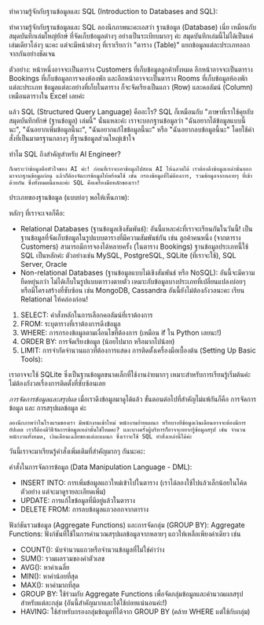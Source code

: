 ทำความรู้จักกับฐานข้อมูลและ SQL (Introduction to Databases and SQL):

ทำความรู้จักกับฐานข้อมูลและ SQL
    ลองนึกภาพนะคะเอสว่า ฐานข้อมูล (Database) เนี่ย เหมือนกับสมุดบันทึกเล่มใหญ่ยักษ์ ที่จัดเก็บข้อมูลต่างๆ อย่างเป็นระเบียบมากๆ ค่ะ สมุดบันทึกเล่มนี้ไม่ได้เป็นแค่เล่มเดียวโล่งๆ นะคะ แต่จะมีหน้าต่างๆ ที่เราเรียกว่า "ตาราง (Table)" แยกข้อมูลแต่ละประเภทออกจากกันอย่างชัดเจน

ตัวอย่าง:
    หน้าหนึ่งอาจจะเป็นตาราง Customers ที่เก็บข้อมูลลูกค้าทั้งหมด
    อีกหน้าอาจจะเป็นตาราง Bookings ที่เก็บข้อมูลการจองห้องพัก
    และอีกหน้าอาจจะเป็นตาราง Rooms ที่เก็บข้อมูลห้องพักแต่ละประเภท
    ข้อมูลแต่ละอย่างที่เก็บในตาราง ก็จะจัดเรียงเป็นแถว (Row) และคอลัมน์ (Column) เหมือนตารางใน Excel เลยค่ะ

แล้ว SQL (Structured Query Language) คืออะไร? SQL ก็เหมือนกับ "ภาษาที่เราใช้คุยกับสมุดบันทึกยักษ์ (ฐานข้อมูล) เล่มนี้" นั่นแหละค่ะ เราจะบอกฐานข้อมูลว่า "ฉันอยากได้ข้อมูลแบบนี้นะ", "ฉันอยากเพิ่มข้อมูลนี้นะ", "ฉันอยากแก้ไขข้อมูลนี้นะ" หรือ "ฉันอยากลบข้อมูลนี้นะ" โดยใช้คำสั่งที่เป็นมาตรฐานกลางๆ ที่ฐานข้อมูลส่วนใหญ่เข้าใจ

ทำไม SQL ถึงสำคัญสำหรับ AI Engineer?

    ก็เพราะว่าข้อมูลคือหัวใจของ AI ค่ะ! ก่อนที่เราจะเอาข้อมูลไปสอน AI ให้ฉลาดได้ เราต้องดึงข้อมูลเหล่านั้นออกมาจากฐานข้อมูลก่อน แล้วก็ต้องจัดการข้อมูลให้พร้อมใช้ เช่น กรองข้อมูลที่ไม่ต้องการ, รวมข้อมูลจากหลายๆ ที่เข้าด้วยกัน ซึ่งทั้งหมดนี้แหละค่ะ SQL คือเครื่องมือหลักของเรา!

ประเภทของฐานข้อมูล (แบบย่อๆ พอให้เห็นภาพ):

หลักๆ ที่เราจะเจอก็คือ:

- Relational Databases (ฐานข้อมูลเชิงสัมพันธ์): อันนี้แหละค่ะที่เราจะเรียนกันในวันนี้! เป็นฐานข้อมูลที่จัดเก็บข้อมูลในรูปแบบตารางที่มีความสัมพันธ์กัน เช่น ลูกค้าคนหนึ่ง (จากตาราง Customers) สามารถมีการจองได้หลายครั้ง (ในตาราง Bookings) ฐานข้อมูลประเภทนี้ใช้ SQL เป็นหลักค่ะ ตัวอย่างเช่น MySQL, PostgreSQL, SQLite (ที่เราจะใช้), SQL Server, Oracle
- Non-relational Databases (ฐานข้อมูลแบบไม่เชิงสัมพันธ์ หรือ NoSQL): อันนี้จะมีความยืดหยุ่นกว่า ไม่ได้เก็บในรูปแบบตารางตายตัว เหมาะกับข้อมูลบางประเภทที่เปลี่ยนแปลงบ่อยๆ หรือมีโครงสร้างที่ซับซ้อน เช่น MongoDB, Cassandra อันนี้ยังไม่ต้องกังวลนะคะ เรียน Relational ให้คล่องก่อน!

1. SELECT: คำสั่งหลักในการเลือกคอลัมน์ที่เราต้องการ 
2. FROM: ระบุตารางที่เราต้องการดึงข้อมูล 
3. WHERE: การกรองข้อมูลตามเงื่อนไขที่ต้องการ (เหมือน if ใน Python เลยนะ!)
4. ORDER BY: การจัดเรียงข้อมูล (น้อยไปมาก หรือมากไปน้อย)
5. LIMIT: การจำกัดจำนวนแถวที่ต้องการแสดง
การติดตั้งเครื่องมือเบื้องต้น (Setting Up Basic Tools):

เราอาจจะใช้ SQLite ซึ่งเป็นฐานข้อมูลขนาดเล็กที่ใช้งานง่ายมากๆ เหมาะสำหรับการเรียนรู้เริ่มต้นค่ะ ไม่ต้องกังวลเรื่องการติดตั้งที่ซับซ้อนเลย



 *การจัดการข้อมูลและสรุปผล*
เมื่อเราดึงข้อมูลมาดูได้แล้ว ขั้นตอนต่อไปที่สำคัญไม่แพ้กันก็คือ การจัดการข้อมูล และ การสรุปผลข้อมูล ค่ะ

    ลองนึกภาพว่าในโรงแรมของเรา มีพนักงานเข้าใหม่ พนักงานย้ายแผนก หรือบางทีข้อมูลเงินเดือนอาจจะต้องมีการอัปเดต เราก็ต้องมีวิธีจัดการข้อมูลเหล่านั้นใช่ไหมคะ? และบางครั้งผู้บริหารก็อาจจะอยากรู้ข้อมูลสรุป เช่น จำนวนพนักงานทั้งหมด, เงินเดือนเฉลี่ยของแต่ละแผนก ซึ่งเราจะใช้ SQL ทำสิ่งเหล่านี้ได้ค่ะ

วันนี้เราจะมาเรียนรู้คำสั่งเพิ่มเติมที่สำคัญมากๆ กันนะคะ:

คำสั่งในการจัดการข้อมูล (Data Manipulation Language - DML):

- INSERT INTO: การเพิ่มข้อมูลแถวใหม่เข้าไปในตาราง (เราได้ลองใช้ไปแล้วเล็กน้อยในโค้ดตัวอย่าง แต่จะมาดูรายละเอียดเพิ่ม)
- UPDATE: การแก้ไขข้อมูลที่มีอยู่แล้วในตาราง
- DELETE FROM: การลบข้อมูลแถวออกจากตาราง
  
ฟังก์ชันรวมข้อมูล (Aggregate Functions) และการจัดกลุ่ม (GROUP BY):
Aggregate Functions: ฟังก์ชันที่ใช้ในการคำนวณสรุปผลข้อมูลจากหลายๆ แถวให้เหลือเพียงค่าเดียว เช่น
- COUNT(): นับจำนวนแถวหรือจำนวนข้อมูลที่ไม่ใช่ค่าว่าง
- SUM(): รวมผลรวมของค่าตัวเลข
- AVG(): หาค่าเฉลี่ย
- MIN(): หาค่าน้อยที่สุด
- MAX(): หาค่ามากที่สุด
- GROUP BY: ใช้ร่วมกับ Aggregate Functions เพื่อจัดกลุ่มข้อมูลและคำนวณผลสรุปสำหรับแต่ละกลุ่ม (อันนี้สำคัญมากและได้ใช้บ่อยแน่นอนค่ะ!)
- HAVING: ใช้สำหรับกรองกลุ่มข้อมูลที่ได้จาก GROUP BY (คล้าย WHERE แต่ใช้กับกลุ่ม)

